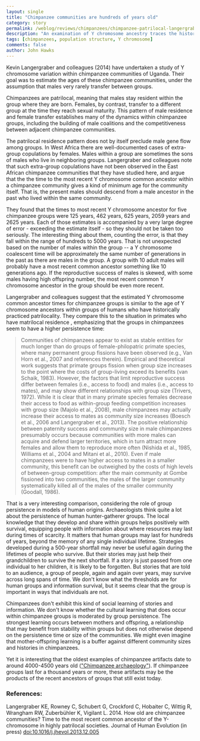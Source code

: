 ```yaml
---
layout: single 
title: "Chimpanzee communities are hundreds of years old" 
category: story
permalink: /weblog/reviews/chimpanzees/chimpanzee-patrilocal-langergraber-2014.html
description: "An examination of Y chromosome ancestry traces the history of patrilocal groups."
tags: [chimpanzees, population structure, Y chromosome] 
comments: false 
author: John Hawks 
---
```


Kevin Langergraber and colleagues (2014) have undertaken a study of Y chromosome variation within chimpanzee communities of Uganda. Their goal was to estimate the ages of these chimpanzee communities, under the assumption that males very rarely transfer between groups. 

Chimpanzees are patrilocal, meaning that males stay resident within the group where they are born. Females, by contrast, transfer to a different group at the time they reach sexual maturity. This pattern of male residence and female transfer establishes many of the dynamics within chimpanzee groups, including the building of male coalitions and the competitiveness between adjacent chimpanzee communities. 

The patrilocal residence pattern does not by itself preclude male gene flow among groups. In West Africa there are well-documented cases of extra-group copulations by females. Males within a group are sometimes the sons of males who live in neighboring groups. Langergraber and colleagues note that such extra-group copulations have not been observed in the East African chimpanzee communities that they have studied here, and argue that the the time to the most recent Y chromosome common ancestor within a chimpanzee community gives a kind of minimum age for the community itself. That is, the present males should descend from a male ancestor in the past who lived within the same community. 

They found that the times to most recent Y chromosome ancestor for five chimpanzee groups were 125 years, 462 years, 625 years, 2059 years and 2625 years. Each of those estimates is accompanied by a very large degree of error - exceeding the estimate itself - so they should not be taken too seriously. The interesting thing about them, counting the error, is that they fall within the range of hundreds to 5000 years. That is not unexpected based on the number of males within the group -- a Y chromosome coalescent time will be approximately the same number of generations in the past as there are males in the group. A group with 10 adult males will probably have a most recent common ancestor something like 10 generations ago. If the reproductive success of males is skewed, with some males having high offspring number, the most recent common Y chromosome ancestor in the group should be even more recent. 

Langergraber and colleagues suggest that the estimated Y chromosome common ancestor times for chimpanzee groups is similar to the age of Y chromosome ancestors within groups of humans who have historically practiced patrilocality. They compare this to the situation in primates who have matrilocal residence , emphasizing that the groups in chimpanzees seem to have a higher persistence time: 

<blockquote>Communities of chimpanzees appear to exist as stable entities for much longer than do groups of female-philopatric primate species, where many permanent group fissions have been observed (e.g., Van Horn et al., 2007 and references therein). Empirical and theoretical work suggests that primate groups fission when group size increases to the point where the costs of group-living exceed its benefits (van Schaik, 1983). However, the factors that limit reproductive success differ between females (i.e., access to food) and males (i.e., access to mates), and may show different relationships with group size (Trivers, 1972). While it is clear that in many primate species females decrease their access to food as within-group feeding competition increases with group size (Majolo et al., 2008), male chimpanzees may actually increase their access to mates as community size increases (Boesch et al., 2006 and Langergraber et al., 2013). The positive relationship between paternity success and community size in male chimpanzees presumably occurs because communities with more males can acquire and defend larger territories, which in turn attract more females and allow them to reproduce more often (Nishida et al., 1985, Williams et al., 2004 and Mitani et al., 2010). Even if male chimpanzees were to have higher access to mates in a smaller community, this benefit can be outweighed by the costs of high levels of between-group competition: after the main community at Gombe fissioned into two communities, the males of the larger community systematically killed all of the males of the smaller community (Goodall, 1986).</blockquote>

That is a very interesting comparison, considering the role of group persistence in models of human origins. Archaeologists think quite a lot about the persistence of human hunter-gatherer groups. The local knowledge that they develop and share within groups helps positively with survival, equipping people with information about where resources may last during times of scarcity. It matters that human groups may last for hundreds of years, beyond the memory of any single individual lifetime. Strategies developed during a 500-year shortfall may never be useful again during the lifetimes of people who survive. But their stories may just help their grandchildren to survive the next shortfall. If a story is just passed from one individual to her children, it is likely to be forgotten. But stories that are told to an audience, a group of people, again and again over years, may survive across long spans of time. We don't know what the thresholds are for human groups and information survival, but it seems clear that the group is important in ways that individuals are not.

Chimpanzees don't exhibit this kind of social learning of stories and information. We don't know whether the cultural learning that does occur within chimpanzee groups is moderated by group persistence. The strongest learning occurs between mothers and offspring, a relationship that may benefit from stability within groups but does not otherwise depend on the persistence time or size of the communities. We might even imagine that mother-offspring learning is a buffer against different community sizes and histories in chimpanzees. 

Yet it is interesting that the oldest examples of chimpanzee artifacts date to around 4000-4500 years old (<a href="http://johnhawks.net/weblog/reviews/chimpanzees/culture/chimpanzee_archaeology_mercader_2007.html">"Chimpanzee archaeology"</a>). If chimpanzee groups last for a thousand years or more, these artifacts may be the products of the recent ancestors of groups that still exist today. 



### References:

<p class="cite">Langergraber KE, Rowney C, Schubert G, Crockford C, Hobaiter C, Wittig R, Wrangham RW, Zuberbühler K, Vigilant L. 2014. How old are chimpanzee communities? Time to the most recent common ancestor of the Y-chromosome in highly patrilocal societies. Journal of Human Evolution (in press) <a href="http://dx.doi.org/10.1016/j.jhevol.2013.12.005">doi:10.1016/j.jhevol.2013.12.005</a></p>
